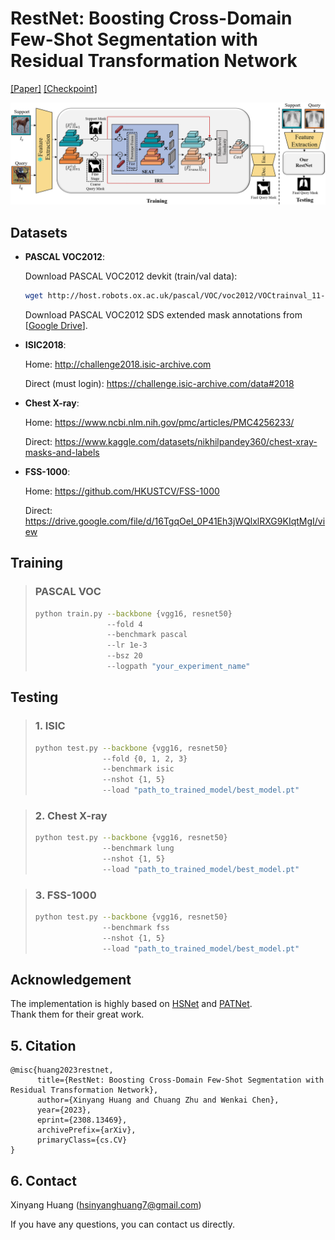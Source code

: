 # RestNet: Boosting Cross-Domain Few-Shot Segmentation with Residual Transformation Network
[[Paper]](https://arxiv.org/abs/2308.13469)
[[Checkpoint]](https://drive.google.com/drive/folders/18nvsICSZziMIddKNvnyQjZpDWhblByu8?usp=sharing)

<p align="middle">
    <img src="image/overview.png">
</p>

## Datasets

* **PASCAL VOC2012**:

    Download PASCAL VOC2012 devkit (train/val data):
    ```bash
    wget http://host.robots.ox.ac.uk/pascal/VOC/voc2012/VOCtrainval_11-May-2012.tar
    ```
    Download PASCAL VOC2012 SDS extended mask annotations from [[Google Drive](https://drive.google.com/file/d/10zxG2VExoEZUeyQl_uXga2OWHjGeZaf2/view?usp=sharing)].

* **ISIC2018**:

    Home: http://challenge2018.isic-archive.com

    Direct (must login): https://challenge.isic-archive.com/data#2018

* **Chest X-ray**:

    Home: https://www.ncbi.nlm.nih.gov/pmc/articles/PMC4256233/

    Direct: https://www.kaggle.com/datasets/nikhilpandey360/chest-xray-masks-and-labels

* **FSS-1000**:

    Home: https://github.com/HKUSTCV/FSS-1000

    Direct: https://drive.google.com/file/d/16TgqOeI_0P41Eh3jWQlxlRXG9KIqtMgI/view


## Training
> ### PASCAL VOC
> ```bash
> python train.py --backbone {vgg16, resnet50} 
>                 --fold 4 
>                 --benchmark pascal
>                 --lr 1e-3
>                 --bsz 20
>                 --logpath "your_experiment_name"
> ```

## Testing
> ### 1. ISIC
> ```bash
> python test.py --backbone {vgg16, resnet50} 
>                --fold {0, 1, 2, 3} 
>                --benchmark isic 
>                --nshot {1, 5} 
>                --load "path_to_trained_model/best_model.pt"
> ```

> ### 2. Chest X-ray
> ```bash
> python test.py --backbone {vgg16, resnet50} 
>                --benchmark lung 
>                --nshot {1, 5} 
>                --load "path_to_trained_model/best_model.pt"
> ```

> ### 3. FSS-1000
> ```bash
> python test.py --backbone {vgg16, resnet50} 
>                --benchmark fss 
>                --nshot {1, 5} 
>                --load "path_to_trained_model/best_model.pt"
> ```

## Acknowledgement
The implementation is highly based on [HSNet](https://github.com/juhongm999/hsnet) and [PATNet](https://github.com/slei109/PATNet/tree/master). <br>
Thank them for their great work.


## 5. Citation
```shell
@misc{huang2023restnet,
      title={RestNet: Boosting Cross-Domain Few-Shot Segmentation with Residual Transformation Network}, 
      author={Xinyang Huang and Chuang Zhu and Wenkai Chen},
      year={2023},
      eprint={2308.13469},
      archivePrefix={arXiv},
      primaryClass={cs.CV}
}
```

## 6. Contact

Xinyang Huang ([hsinyanghuang7@gmail.com](hsinyanghuang7@gmail.com))

If you have any questions, you can contact us directly.

